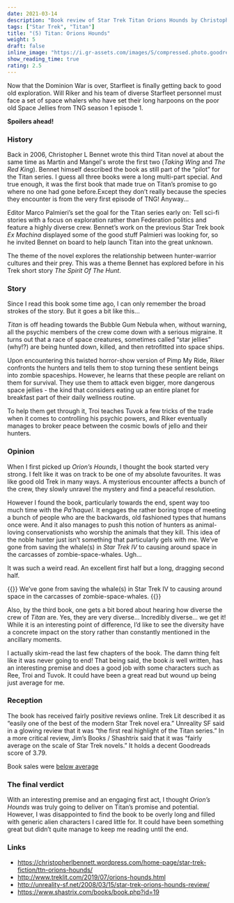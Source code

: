 ```yaml
---
date: 2021-03-14
description: "Book review of Star Trek Titan Orions Hounds by Christopher L. Bennett."
tags: ["Star Trek", "Titan"]
title: "(5) Titan: Orions Hounds"
weight: 5
draft: false
inline_image: "https://i.gr-assets.com/images/S/compressed.photo.goodreads.com/books/1386924509l/100724.jpg"
show_reading_time: true
rating: 2.5
---
```


Now that the Dominion War is over, Starfleet is finally getting back to good old exploration. Will Riker and his team of diverse Starfleet personnel must face a set of space whalers who have set their long harpoons on the poor old Space Jellies from TNG season 1 episode 1.

**Spoilers ahead!**

<!--more-->

### History

Back in 2006, Christopher L Bennet wrote this third Titan novel at about the same time as Martin and Mangel's wrote the first two (*Taking Wing* and *The Red King*). Bennet himself described the book as still part of the “pilot” for the Titan series. I guess all three books were a long multi-part special. And true enough, it was the first book that made true on Titan’s promise to go where no one had gone before.Except they don’t really because the species they encounter is from the very first episode of TNG! Anyway…

Editor Marco Palmieri’s set the goal for the Titan series early on: Tell sci-fi stories with a focus on exploration rather than Federation politics and feature a highly diverse crew. Bennet’s work on the previous Star Trek book *Ex Machina* displayed some of the good stuff Palmieri was looking for, so he invited Bennet on board to help launch Titan into the great unknown.

The theme of the novel explores the relationship between hunter-warrior cultures and their prey. This was a theme Bennet has explored before in his Trek short story *The Spirit Of The Hunt*.

### Story

Since I read this book some time ago, I can only remember the broad strokes of the story. But it goes a bit like this…

*Titan* is off heading towards the Bubble Gum Nebula when, without warning, all the psychic members of the crew come down with a serious migraine. It turns out that a race of space creatures, sometimes called “star jellies” (why!?) are being hunted down, killed, and then retrofitted into space ships. 

Upon encountering this twisted horror-show version of Pimp My Ride, Riker confronts the hunters and tells them to stop turning these sentient beings into zombie spaceships. However, he learns that these people are reliant on them for survival. They use them to attack even bigger, more dangerous space jellies - the kind that considers eating up an entire planet for breakfast part of their daily wellness routine. 

To help them get through it, Troi teaches Tuvok a few tricks of the trade when it comes to controlling his psychic powers, and Riker eventually manages to broker peace between the cosmic bowls of jello and their hunters.

### Opinion 

When I first picked up *Orion’s Hounds*, I thought the book started very strong. I felt like it was on track to be one of my absolute favourites. It was like good old Trek in many ways. A mysterious encounter affects a bunch of the crew, they slowly unravel the mystery and find a peaceful resolution.

However I found the book, particularly towards the end, spent way too much time with the *Pa’haquel*. It engages the rather boring trope of meeting a bunch of people who are the backwards, old fashioned types that humans once were. And it also manages to push this notion of hunters as animal-loving conservationists who worship the animals that they kill. This idea of the noble hunter just isn’t something that particularly gels with me. We’ve gone from saving the whale(s) in *Star Trek IV* to causing around space in the carcasses of zombie-space-whales. Ugh…

It was such a weird read. An excellent first half but a long, dragging second half.

{{<pullout>}}
We’ve gone from saving the whale(s) in Star Trek IV to causing around space in the carcasses of zombie-space-whales.
{{</pullout>}}


Also, by the third book, one gets a bit bored about hearing how diverse the crew of *Titan* are. Yes, they are very diverse… Incredibly diverse… we get it! While it is an interesting point of difference, I’d like to see the diversity have a concrete impact on the story rather than constantly mentioned in the ancillary moments. 

I actually skim-read the last few chapters of the book. The damn thing felt like it was never going to end! That being said, the book *is* well written, has an interesting premise and does a good job with some characters such as Ree, Troi and Tuvok. It could have been a great read but wound up being just average for me.

### Reception

The book has received fairly positive reviews online. Trek Lit described it as “easily one of the best of the modern Star Trek novel era.” Unreality SF said in a glowing review that it was “the first real highlight of the Titan series.” In a more critical review, Jim’s Books / Shashtrix said that it was “fairly average on the scale of Star Trek novels.” It holds a decent Goodreads score of 3.79.

Book sales were [below average](https://startrekbook.club/about/sales-data) 

### The final verdict

With an interesting premise and an engaging first act, I thought *Orion’s Hounds* was truly going to deliver on Titan’s promise and potential. However, I was disappointed to find the book to be overly long and filled with generic alien characters I cared little for. It could have been something great but didn’t quite manage to keep me reading until the end.

### Links

* https://christopherlbennett.wordpress.com/home-page/star-trek-fiction/ttn-orions-hounds/
* http://www.treklit.com/2019/07/orions-hounds.html
* http://unreality-sf.net/2008/03/15/star-trek-orions-hounds-review/
* https://www.shastrix.com/books/book.php?id=19